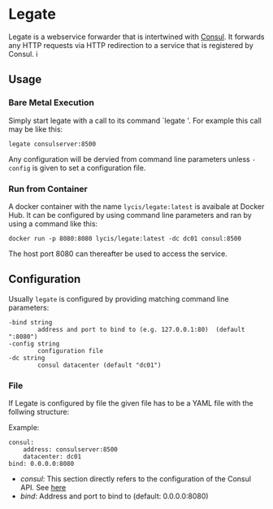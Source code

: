 # Legate
Legate is a webservice forwarder that is intertwined with [Consul](https://github.com/hashicorp/consul).
It forwards any HTTP requests via HTTP redirection to a service that is registered by Consul.
i
## Usage

### Bare Metal Execution
Simply start legate with a call to its command `legate <consul address>'. For example this call
may be like this:
```
legate consulserver:8500 
```

Any configuration will be dervied from command line parameters unless `-config` is given to set a
configuration file.

### Run from Container
A docker container with the name `lycis/legate:latest` is avaibale at Docker Hub. It can be configured
by using command line parameters and ran by using a command like this:
```
docker run -p 8080:8080 lycis/legate:latest -dc dc01 consul:8500
```

The host port 8080 can thereafter be used to access the service.

## Configuration
Usually `legate` is configured by providing matching command line parameters:

```
-bind string
        address and port to bind to (e.g. 127.0.0.1:80)  (default ":8080")
-config string
        configuration file
-dc string
        consul datacenter (default "dc01")
```

### File
If Legate is configured by file the given file has to be a YAML file with the follwing structure:

 Example:
```
consul:
    address: consulserver:8500
    datacenter: dc01
bind: 0.0.0.0:8080
```

* _consul_: This section directly refers to the configuration of the Consul API. See [here](https://godoc.org/github.com/hashicorp/consul/api#Config)
* _bind_: Address and port to bind to (default: 0.0.0.0:8080)
